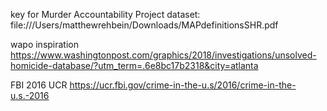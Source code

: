 

key for Murder Accountability Project dataset:
file:///Users/matthewrehbein/Downloads/MAPdefinitionsSHR.pdf

wapo inspiration
https://www.washingtonpost.com/graphics/2018/investigations/unsolved-homicide-database/?utm_term=.6e8bc17b2318&city=atlanta

FBI 2016 UCR
https://ucr.fbi.gov/crime-in-the-u.s/2016/crime-in-the-u.s.-2016